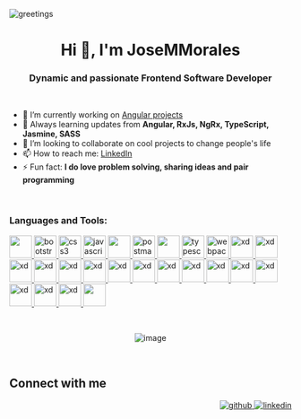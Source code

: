 ![greetings](https://user-images.githubusercontent.com/43299285/146223384-04341fcf-4769-4353-82b1-f3d78f7de611.gif)

<h1 align="center">Hi 👋, I'm JoseMMorales</h1>
<h3 align="center">Dynamic and passionate Frontend Software Developer</h3>

</br>

- 🔭 I’m currently working on [Angular projects](https://github.com/JoseMMorales)
- 🌱 Always learning updates from <b>Angular, RxJs, NgRx, TypeScript, Jasmine, SASS</b>
- 👯 I’m looking to collaborate on cool projects to change people's life
- 📫 How to reach me: [LinkedIn](www.linkedin.com/in/josemula)
- ⚡ Fun fact: <b>I do love problem solving, sharing ideas and pair programming</b>

</br>

<h3 align="left">Languages and Tools:</h3>
<p align="left"> 
  <a href="https://angular.io" target="_blank"> 
    <img src="https://cdn.jsdelivr.net/gh/devicons/devicon/icons/angularjs/angularjs-plain.svg" width="40" height="40"/> 
  </a> 
  <a href="https://getbootstrap.com" target="_blank"> 
    <img src="https://cdn.jsdelivr.net/gh/devicons/devicon/icons/bootstrap/bootstrap-original-wordmark.svg" alt="bootstrap" width="40" height="40"/> 
  </a> 
  <a href="https://developer.mozilla.org/en-US/docs/Web/CSS" target="_blank"> 
    <img src="https://cdn.jsdelivr.net/gh/devicons/devicon/icons/css3/css3-original-wordmark.svg" alt="css3" width="40" height="40"/> 
  </a> 
  <a href="https://developer.mozilla.org/en-US/docs/Web/JavaScript" target="_blank"> 
    <img src="https://icongr.am/devicon/javascript-original.svg?size=128&color=currentColor" alt="javascript" width="40" height="40"/> 
  </a> 
  <a href="https://reactjs.org/" target="_blank"> 
    <img src="https://cdn.jsdelivr.net/gh/devicons/devicon/icons/react/react-original-wordmark.svg" width="40" height="40"/>
  </a> 
  <a href="https://postman.com" target="_blank"> 
    <img src="https://www.vectorlogo.zone/logos/getpostman/getpostman-icon.svg" alt="postman" width="40" height="40"/> 
  </a> 
  <a href="https://sass-lang.com" target="_blank"> 
    <img src="https://icongr.am/devicon/sass-original.svg?size=128&color=currentColor" width="40" height="40" /> 
  </a> 
  <a href="https://www.typescriptlang.org/" target="_blank"> 
    <img src="https://icongr.am/devicon/typescript-original.svg?size=128&color=currentColor" alt="typescript" width="40" height="40"/> 
  </a> 
  <a href="https://webpack.js.org" target="_blank"> 
    <img src="https://icongr.am/devicon/webpack-original.svg?size=128&color=currentColor" alt="webpack" width="40" height="40"/> 
  </a> 
  <a href="hhttps://www.doctrine-project.org/projects/doctrine-orm/en/current/tutorials/getting-started.html" target="_blank"> 
    <img src="https://icongr.am/devicon/doctrine-original.svg?size=128&color=currentColor" alt="xd" width="40" height="40"/> 
  </a>
  <a href="https://jquery.com/" target="_blank"> 
    <img src="https://cdn.jsdelivr.net/gh/devicons/devicon/icons/jquery/jquery-plain-wordmark.svg" alt="xd" width="40" height="40"/> 
  </a> 
  <a href="https://about.gitlab.com/" target="_blank"> 
    <img src="https://cdn.jsdelivr.net/gh/devicons/devicon/icons/gitlab/gitlab-original-wordmark.svg" alt="xd" width="40" height="40"/> 
  </a>  
  <a href="https://www.linux.org/" target="_blank"> 
    <img src="https://icongr.am/devicon/linux-original.svg?size=128&color=currentColor" alt="xd" width="40" height="40"/> 
  </a>  
   <a href="https://www.mysql.com/" target="_blank"> 
    <img src="https://icongr.am/devicon/mysql-original-wordmark.svg?size=148&color=currentColor" alt="xd" width="40" height="40"/> 
  </a>  
   <a href="https://symfony.com/" target="_blank"> 
    <img src="https://icongr.am/devicon/symfony-original.svg?size=128&color=currentColor" alt="xd" width="40" height="40"/> 
  </a>  
   <a href="https://git-scm.com/" target="_blank"> 
    <img src="https://cdn.jsdelivr.net/gh/devicons/devicon/icons/git/git-plain-wordmark.svg" alt="xd" width="40" height="40"/> 
  </a>  
  <a href="https://www.atlassian.com/software/bitbucket/bundle/" target="_blank"> 
    <img src="https://cdn.jsdelivr.net/gh/devicons/devicon/icons/bitbucket/bitbucket-original-wordmark.svg" alt="xd" width="40" height="40"/> 
  </a>  
   <a href="https://www.npmjs.com/" target="_blank"> 
    <img src="https://icongr.am/devicon/npm-original-wordmark.svg?size=139&color=currentColor" alt="xd" width="40" height="40"/> 
  </a>  
  <a href="https://code.visualstudio.com/" target="_blank"> 
    <img src="https://cdn.jsdelivr.net/gh/devicons/devicon/icons/vscode/vscode-original-wordmark.svg" alt="xd" width="40" height="40"/> 
  </a>  
  <a href="https://rxjs.dev/" target="_blank"> 
    <img src="https://iconape.com/wp-content/files/fm/91325/svg/rxjs-1.svg" alt="xd" width="40" height="40"/> 
  </a>  
  <a href="https://www.sourcetreeapp.com/" target="_blank"> 
    <img src="https://cdn.jsdelivr.net/gh/devicons/devicon/icons/sourcetree/sourcetree-original-wordmark.svg" alt="xd" width="40" height="40"/> 
  </a>                                                                                                                       
  <a href="https://jasmine.github.io/" target="_blank"> 
    <img src="https://cdn.jsdelivr.net/gh/devicons/devicon/icons/jasmine/jasmine-plain-wordmark.svg" alt="xd" width="40" height="40"/> 
  </a>
  <a href="https://www.atlassian.com/software/jira" target="_blank"> 
    <img src="https://cdn.jsdelivr.net/gh/devicons/devicon/icons/jira/jira-original-wordmark.svg" alt="xd" width="40" height="40"/> 
  </a>
   <a href="https://ionicframework.com/" target="_blank"> 
    <img src="https://icongr.am/devicon/ionic-original.svg" alt="xd" width="40" height="40"/> 
  </a>
  <a href="https://www.capacitorjs.com/" target="_blank">
    <img src="https://profilinator.rishav.dev/skills-assets/capacitor.svg" alt="xd" height="40" />    
  </a>
  <a href="https://karma-runner.github.io/latest/index.html" target="_blank">
    <img src="https://cdn.jsdelivr.net/gh/devicons/devicon/icons/karma/karma-original.svg" height="40" />
  </a>
</p>

</br>
  <div align= "center">
  
  ![image](https://github-readme-stats.vercel.app/api/top-langs/?username=JoseMMorales&layout=compact&langs_count=8&hide_border=false&title_color=000000&icon_color=000000&text_color=000000&bg_color=ffffff)
  
  </div>
</br>

## Connect with me  
<div align="right">
  <a href="https://github.com/JoseMMorales" target="_blank">
    <img src=https://img.shields.io/badge/github-%2324292e.svg?&style=for-the-badge&logo=github&logoColor=white alt=github style="margin-bottom: 5px;" />
  </a>
  <a href="www.linkedin.com/in/josemula" target="_blank">
    <img src=https://img.shields.io/badge/linkedin-%231E77B5.svg?&style=for-the-badge&logo=linkedin&logoColor=white alt=linkedin style="margin-bottom: 5px;" />
  </a>
</div>  
